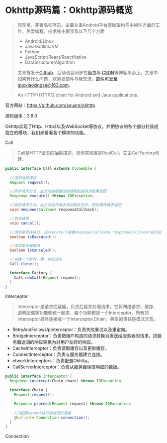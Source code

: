 # Okhttp源码篇：Okhttp源码概览

>郭孝星，非著名程序员，主要从事Android平台基础架构与中间件方面的工作，热爱编程，技术栈主要涉及以下几个方面
>
>- Android/Linux
>- Java/Kotlin/JVM
>- Python
>- JavaScript/React/ReactNative
>- DataStructure/Algorithm
>
>文章首发于[Github](https://github.com/guoxiaoxing)，后续也会同步在[简书](http://www.jianshu.com/users/66a47e04215b/latest_articles)与
[CSDN](http://blog.csdn.net/allenwells)等博客平台上。文章中如果有什么问题，欢迎发邮件与我交流，邮件可发至guoxiaoxingse@163.com。

>An HTTP+HTTP/2 client for Android and Java applications.

官方网站：https://github.com/square/okhttp

源码版本：3.8.0

Okhttp实现了Http、Http2以及WebSocket等协议，并把协议的各个部分封装成独立的模块，我们来看看各个模块的功能。


Call

>Call是HTTP请求的抽象描述，具体实现类是RealCall，它由CallFactory创建。


```java
public interface Call extends Cloneable {
    
  //返回当前请求
  Request request();

  //同步请求方法，此方法会阻塞当前线程知道请求结果放回
  Response execute() throws IOException;

  //异步请求方法，此方法会将请求添加到队列中，然后等待请求返回
  void enqueue(Callback responseCallback);

  //取消请求
  void cancel();

  //请求是否在执行，当execute()或者enqueue(Callback responseCallback)执行后该方法返回true
  boolean isExecuted();

  //请求是否被取消
  boolean isCanceled();

  //创建一个新的一模一样的请求
  Call clone();

  interface Factory {
    Call newCall(Request request);
  }
}
```

Interceptor

>Interceptor是请求拦截器，负责拦截并处理请求，它将网络请求、缓存、透明压缩等功能都统一起来，每个功能都是一个Interceptor，所有的
Interceptor最终连接成一个Interceptor.Chain。典型的责任链模式实现。

- RetryAndFollowUpInterceptor：负责失败重试以及重定向。
- BridgeInterceptor：负责把用户构造的请求转换为发送给服务器的请求，把服务器返回的响应转换为对用户友好的响应。
- CacheInterceptor：负责读取缓存以及更新缓存。
- ConnectInterceptor：负责与服务器建立连接。
- etworkInterceptors：负责配置Okhttp。
- CallServerInterceptor：负责从服务器读取响应的数据。

```java
public interface Interceptor {
  Response intercept(Chain chain) throws IOException;

  interface Chain {
    Request request();

    Response proceed(Request request) throws IOException;
    
    //返回Request执行后返回的连接
    @Nullable Connection connection();
  }
}

```

Connection

